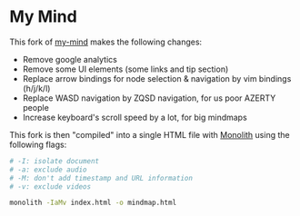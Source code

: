 # My Mind

This fork of [my-mind](https://github.com/ondras/my-mind/) makes the following changes:

* Remove google analytics
* Remove some UI elements (some links and tip section)
* Replace arrow bindings for node selection & navigation by vim bindings (h/j/k/l)
* Replace WASD navigation by ZQSD navigation, for us poor AZERTY people
* Increase keyboard's scroll speed by a lot, for big mindmaps

This fork is then "compiled" into a single HTML file with [Monolith](https://github.com/Y2Z/monolith) using the following flags:

```bash
# -I: isolate document
# -a: exclude audio
# -M: don't add timestamp and URL information
# -v: exclude videos

monolith -IaMv index.html -o mindmap.html
```
